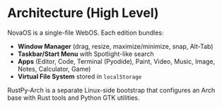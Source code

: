 # Architecture (High Level)

NovaOS is a single-file WebOS. Each edition bundles:
- **Window Manager** (drag, resize, maximize/minimize, snap, Alt-Tab)
- **Taskbar/Start Menu** with Spotlight-like search
- **Apps** (Editor, Code, Terminal (Pyodide), Paint, Video, Music, Image, Notes, Calculator, Game)
- **Virtual File System** stored in `localStorage`

RustPy‑Arch is a separate Linux-side bootstrap that configures an Arch base with Rust tools and Python GTK utilities.
